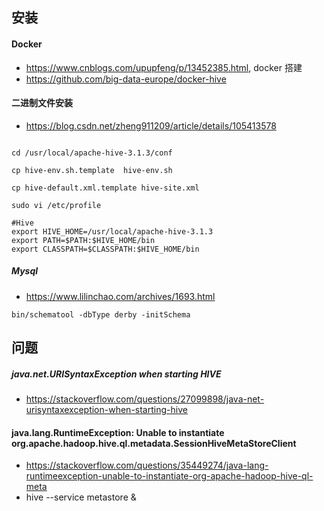  

## 安装
#### Docker
* https://www.cnblogs.com/upupfeng/p/13452385.html, docker 搭建
* https://github.com/big-data-europe/docker-hive

#### 二进制文件安装

* https://blog.csdn.net/zheng911209/article/details/105413578

```shell

cd /usr/local/apache-hive-3.1.3/conf
 
cp hive-env.sh.template  hive-env.sh
 
cp hive-default.xml.template hive-site.xml

```

```shell
sudo vi /etc/profile

#Hive
export HIVE_HOME=/usr/local/apache-hive-3.1.3
export PATH=$PATH:$HIVE_HOME/bin
export CLASSPATH=$CLASSPATH:$HIVE_HOME/bin
```

##### Mysql
* https://www.lilinchao.com/archives/1693.html 
```shell
bin/schematool -dbType derby -initSchema
```



## 问题
##### java.net.URISyntaxException when starting HIVE
* https://stackoverflow.com/questions/27099898/java-net-urisyntaxexception-when-starting-hive


#### java.lang.RuntimeException: Unable to instantiate org.apache.hadoop.hive.ql.metadata.SessionHiveMetaStoreClient
* https://stackoverflow.com/questions/35449274/java-lang-runtimeexception-unable-to-instantiate-org-apache-hadoop-hive-ql-meta
* hive --service metastore & 





